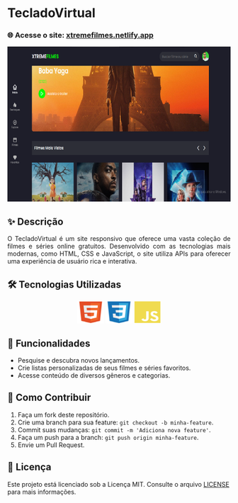 # TecladoVirtual

### 🌐 Acesse o site: [xtremefilmes.netlify.app](https://xtremefilmes.netlify.app/)
<p align="center">
  <img height="350" width="700" src="img/site-filmes-pt.png" alt="Screenshot do site">
</p>

## ✨ Descrição

<p align="justify">
  O TecladoVirtual é um site responsivo que oferece uma vasta coleção de filmes e séries online gratuitos. Desenvolvido com as tecnologias mais modernas, como HTML, CSS e JavaScript, o site utiliza APIs para oferecer uma experiência de usuário rica e interativa.
</p>

## 🛠️ Tecnologias Utilizadas

<p align="center">
  <img height="50" width="60" src="https://raw.githubusercontent.com/devicons/devicon/master/icons/html5/html5-original.svg" alt="HTML5">
  <img height="50" width="60" src="https://raw.githubusercontent.com/devicons/devicon/master/icons/css3/css3-original.svg" alt="CSS3">
  <img height="50" width="60" src="https://raw.githubusercontent.com/devicons/devicon/master/icons/javascript/javascript-plain.svg" alt="JavaScript">
</p>

## 📑 Funcionalidades

- Pesquise e descubra novos lançamentos.
- Crie listas personalizadas de seus filmes e séries favoritos.
- Acesse conteúdo de diversos gêneros e categorias.

## 🚀 Como Contribuir

1. Faça um fork deste repositório.
2. Crie uma branch para sua feature: `git checkout -b minha-feature`.
3. Commit suas mudanças: `git commit -m 'Adiciona nova feature'`.
4. Faça um push para a branch: `git push origin minha-feature`.
5. Envie um Pull Request.

## 📝 Licença

Este projeto está licenciado sob a Licença MIT. Consulte o arquivo [LICENSE](LICENSE) para mais informações.

